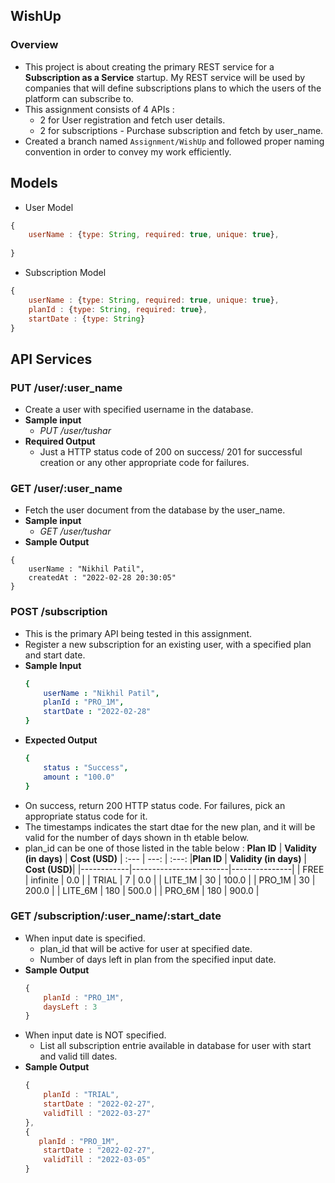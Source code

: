 ## WishUp 
### Overview
- This project is about creating the primary REST service for a **Subscription as a Service** startup. My REST service will be used by companies that will define subscriptions plans to which the users of the platform can subscribe to.
- This assignment consists of 4 APIs :
  - 2 for User registration and fetch user details.
  - 2 for subscriptions - Purchase subscription and fetch by user_name.
- Created a branch named `Assignment/WishUp` and followed proper naming convention in order to convey my work efficiently.
## Models
- User Model
```JavaScript
{
    userName : {type: String, required: true, unique: true},
    
}
```
- Subscription Model
```JavaScript
{
    userName : {type: String, required: true, unique: true},
    planId : {type: String, required: true},
    startDate : {type: String}
}
```
## API Services
### PUT /user/:user_name
- Create a user with specified username in the database.
- **Sample input**
  - _PUT /user/tushar_
- **Required Output**
  - Just a HTTP status code of 200 on success/ 201 for successful creation or any other appropriate code for failures.
### GET /user/:user_name
- Fetch the user document from the database by the user_name.
- **Sample input**
  - _GET /user/tushar_
- **Sample Output**
```JavScript
{
    userName : "Nikhil Patil",
    createdAt : "2022-02-28 20:30:05"
}
```
### POST /subscription
- This is the primary API being tested in this assignment.
- Register a new subscription for an existing user, with a specified plan and start date.
- **Sample Input**
    ```yaml
    {
        userName : "Nikhil Patil",
        planId : "PRO_1M",
        startDate : "2022-02-28"
    }
    ```
- **Expected Output**
    ```yaml
    {
        status : "Success",
        amount : "100.0"
    }
    ```
- On success, return 200 HTTP status code. For failures, pick an appropriate status code for it.
- The timestamps indicates the start dtae for the new plan, and it will be valid for the number of days shown in th etable below.
- plan_id can be one of those listed in the table below : 
**Plan ID** | **Validity (in days)** | **Cost (USD)**
| :--- | ---: | :---:
|**Plan ID** | **Validity (in days)** | **Cost (USD)**|
|------------|------------------------|---------------|
|   FREE     |      infinite          |    0.0        |
|   TRIAL    |         7              |    0.0        |
|  LITE_1M   |        30              |  100.0        |
|  PRO_1M    |        30              |  200.0        |
|  LITE_6M   |       180              |  500.0        |
|  PRO_6M    |       180              |  900.0        |
### GET /subscription/:user_name/:start_date
- When input date is specified.
    - plan_id that will be active for user at specified date.
    - Number of days left in plan from the specified input date.
- __Sample Output__
    ```JavaScript
    {
        planId : "PRO_1M",
        daysLeft : 3
    }
    ```
- When input date is NOT specified.
    - List all subscription entrie available in database for user with start and valid till dates.
- __Sample Output__
    ```JavaScript
    {
        planId : "TRIAL",
        startDate : "2022-02-27",
        validTill : "2022-03-27"
    },
    {
       planId : "PRO_1M",
        startDate : "2022-02-27",
        validTill : "2022-03-05"
    }
    ```